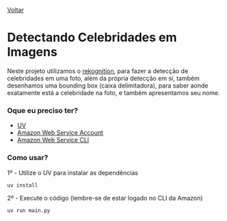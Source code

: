 [Voltar](./../../README.md)
# Detectando Celebridades em Imagens

Neste projeto utilizamos o [rekognition](https://aws.amazon.com/pt/rekognition/), para fazer a detecção de celebridades em uma foto, além da própria detecção em sí, também desenhamos uma bounding box (caixa delimitadora), para saber aonde exatamente está a celebridade na foto, e também apresentamos seu nome.

### Oque eu preciso ter?
* [UV](https://docs.astral.sh/uv/)
* [Amazon Web Service Account](https://aws.amazon.com/)
* [Amazon Web Service CLI](https://aws.amazon.com/pt/cli/)
### Como usar?
1º - Utilize o UV para instalar as dependências
```pwsh
uv install
```
2º - Execute o código (lembre-se de estar logado no CLI da Amazon)
```pwsh
uv run main.py
```